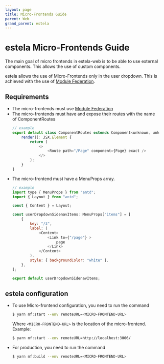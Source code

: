 ```yaml
---
layout: page
title: Micro-Frontends Guide
parent: Web
grand_parent: estela
---
```


# estela Micro-Frontends Guide

The main goal of micro frontends in estela-web is to be able to use external components. This allows the use of custom components.

estela allows the use of Micro-Frontends only in the user dropdown. This is achieved with the use of [Module Federation](https://webpack.js.org/concepts/module-federation/).

## Requirements
- The micro-frontends must use [Module Federation](https://webpack.js.org/concepts/module-federation/)
- The micro-frontends must have and expose their routes with the name of ComponentRoutes
    ```js
    // example
    export default class ComponentRoutes extends Component<unknown, unknown> {
        render(): JSX.Element {
            return (
                <>
                    <Route path="/Page" component={Page} exact />
                </>
            );
        }
    }
    ```
- The micro-frontend must have a MenuProps array.
    ```js
    // example
    import type { MenuProps } from "antd";
    import { Layout } from "antd";

    const { Content } = Layout;

    const userDropdownSidenavItems: MenuProps["items"] = [
        {
            key: "/3",
            label: (
                <Content>
                    <Link to={"/page"} >
                        page
                    </Link>
                </Content>
            ),
            style: { backgroundColor: "white" },
        },
    ];

    export default userDropdownSidenavItems;
    ```

## estela configuration
* To use Micro-frontend configuration, you need to run the command

    ```bash
    $ yarn mf:start --env remoteURL=<MICRO-FRONTEND-URL>
    ```

    Where `<MICRO-FRONTEND-URL>` is the location of the micro-frontend. Example:

    ```bash
    $ yarn mf:start --env remoteURL=http://localhost:3006/
    ```
* For production, you need to run the command

    ```bash
    $ yarn mf:build --env remoteURL=<MICRO-FRONTEND-URL>
    ```

